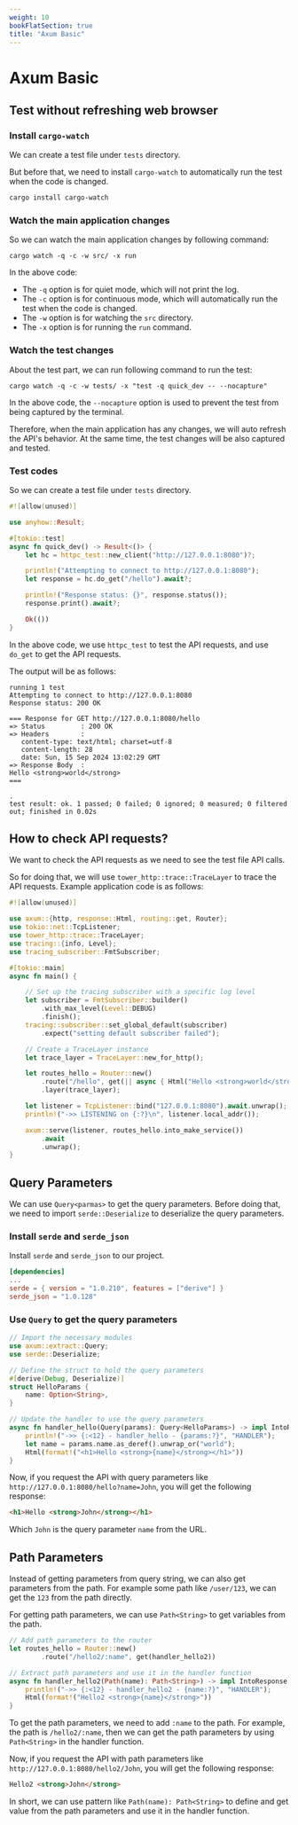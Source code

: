 ```yaml
---
weight: 10
bookFlatSection: true
title: "Axum Basic"
---
```


# Axum Basic

## Test without refreshing web browser

### Install `cargo-watch`

We can create a test file under `tests` directory.

But before that, we need to install `cargo-watch` to automatically run the test when the code is changed.

```bash
cargo install cargo-watch
```

### Watch the main application changes

So we can watch the main application changes by following command:

```shell
cargo watch -q -c -w src/ -x run
```

In the above code:

- The `-q` option is for quiet mode, which will not print the log.
- The `-c` option is for continuous mode, which will automatically run the test when the code is changed.
- The `-w` option is for watching the `src` directory.
- The `-x` option is for running the `run` command. 

### Watch the test changes

About the test part, we can run following command to run the test:

```shell
cargo watch -q -c -w tests/ -x "test -q quick_dev -- --nocapture"
```

In the above code, the `--nocapture` option is used to prevent the test from being captured by the terminal.

Therefore, when the main application has any changes, we will auto refresh the API's behavior. At the same time, the test changes will be also captured and tested.

### Test codes

So we can create a test file under `tests` directory.

```rust
#![allow(unused)]

use anyhow::Result;

#[tokio::test]
async fn quick_dev() -> Result<()> {
    let hc = httpc_test::new_client("http://127.0.0.1:8080")?;

    println!("Attempting to connect to http://127.0.0.1:8080");
    let response = hc.do_get("/hello").await?;

    println!("Response status: {}", response.status());
    response.print().await?;

    Ok(())
}
```

In the above code, we use `httpc_test` to test the API requests, and use `do_get` to get the API requests.

The output will be as follows:

```console
running 1 test
Attempting to connect to http://127.0.0.1:8080
Response status: 200 OK

=== Response for GET http://127.0.0.1:8080/hello
=> Status         : 200 OK
=> Headers        :
   content-type: text/html; charset=utf-8
   content-length: 28
   date: Sun, 15 Sep 2024 13:02:29 GMT
=> Response Body  :
Hello <strong>world</strong>
===

.
test result: ok. 1 passed; 0 failed; 0 ignored; 0 measured; 0 filtered out; finished in 0.02s
```

## How to check API requests?

We want to check the API requests as we need to see the test file API calls.

So for doing that, we will use `tower_http::trace::TraceLayer` to trace the API requests.
Example application code is as follows:

```rust
#![allow(unused)]

use axum::{http, response::Html, routing::get, Router};
use tokio::net::TcpListener;
use tower_http::trace::TraceLayer;
use tracing::{info, Level};
use tracing_subscriber::FmtSubscriber;

#[tokio::main]
async fn main() {

    // Set up the tracing subscriber with a specific log level
    let subscriber = FmtSubscriber::builder()
        .with_max_level(Level::DEBUG)
        .finish();
    tracing::subscriber::set_global_default(subscriber)
        .expect("setting default subscriber failed");

    // Create a TraceLayer instance
    let trace_layer = TraceLayer::new_for_http();

    let routes_hello = Router::new()
        .route("/hello", get(|| async { Html("Hello <strong>world</strong>") }))
        .layer(trace_layer);

    let listener = TcpListener::bind("127.0.0.1:8080").await.unwrap();
    println!("->> LISTENING on {:?}\n", listener.local_addr());

    axum::serve(listener, routes_hello.into_make_service())
        .await
        .unwrap();
}
```

## Query Parameters

We can use `Query<parmas>` to get the query parameters.
Before doing that, we need to import `serde::Deserialize` to deserialize the query parameters.

### Install `serde` and `serde_json`
Install `serde` and `serde_json` to our project.

```toml
[dependencies]
...
serde = { version = "1.0.210", features = ["derive"] }
serde_json = "1.0.128"
```

### Use `Query` to get the query parameters

```rust
// Import the necessary modules
use axum::extract::Query;
use serde::Deserialize;

// Define the struct to hold the query parameters
#[derive(Debug, Deserialize)]
struct HelloParams {
    name: Option<String>,
}

// Update the handler to use the query parameters
async fn handler_hello(Query(params): Query<HelloParams>) -> impl IntoResponse {
    println!("->> {:<12} - handler_hello - {params:?}", "HANDLER");
    let name = params.name.as_deref().unwrap_or("world");
    Html(format!("<h1>Hello <strong>{name}</strong></h1>"))
}
```

Now, if you request the API with query parameters like `http://127.0.0.1:8080/hello?name=John`, you will get the following response:

```html
<h1>Hello <strong>John</strong></h1>
```

Which `John` is the query parameter `name` from the URL.


## Path Parameters

Instead of getting parameters from query string, we can also get parameters from the path.
For example some path like `/user/123`, we can get the `123` from the path directly.

For getting path parameters, we can use `Path<String>` to get variables from the path.

```rust
// Add path parameters to the router
let routes_hello = Router::new()
        .route("/hello2/:name", get(handler_hello2))

// Extract path parameters and use it in the handler function
async fn handler_hello2(Path(name): Path<String>) -> impl IntoResponse {
    println!("->> {:<12} - handler_hello2 - {name:?}", "HANDLER");
    Html(format!("Hello2 <strong>{name}</strong>"))
}
```

To get the path parameters, we need to add `:name` to the path.
For example, the path is `/hello2/:name`, then we can get the path parameters by using `Path<String>` in the handler function.

Now, if you request the API with path parameters like `http://127.0.0.1:8080/hello2/John`, you will get the following response:

```html
Hello2 <strong>John</strong>
```

In short, we can use pattern like `Path(name): Path<String>` to define and get value from the path parameters and use it in the handler function.